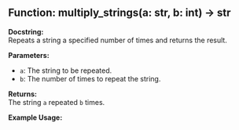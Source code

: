 ## Function: multiply_strings(a: str, b: int) -> str

**Docstring:**  
Repeats a string a specified number of times and returns the result.

**Parameters:**  
- `a`: The string to be repeated.
- `b`: The number of times to repeat the string.

**Returns:**  
The string `a` repeated `b` times.

**Example Usage:**